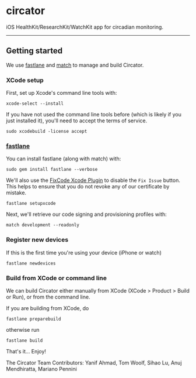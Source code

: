 # circator

iOS HealthKit/ResearchKit/WatchKit app for circadian monitoring.

---
## Getting started
We use [fastlane](https://fastlane.tools/) and [match](https://github.com/fastlane/match) to manage and build Circator.

### XCode setup
First, set up Xcode's command line tools with:

```
xcode-select --install
```

If you have not used the command line tools before (which is likely if you just installed it), you'll need to accept the terms of service.

```
sudo xcodebuild -license accept
```

### [fastlane](https://github.com/fastlane/fastlane)

You can install fastlane (along with match) with:

```
sudo gem install fastlane --verbose
```

We'll also use the [FixCode Xcode Plugin](https://github.com/neonichu/FixCode) to disable the `Fix Issue` button. This helps to ensure that you do not revoke any of our certificate by mistake.

```
fastlane setupxcode
```

Next, we'll retrieve our code signing and provisioning profiles with:

```
match development --readonly
```

### Register new devices
If this is the first time you're using your device (iPhone or watch)

```
fastlane newdevices
```

### Build from XCode or command line
We can build Circator either manually from XCode (XCode > Product > Build or Run), or from the command line.

If you are building from XCode, do

```
fastlane preparebuild
```

otherwise run

```
fastlane build
```

That's it... Enjoy!

The Circator Team
Contributors: Yanif Ahmad, Tom Woolf, Sihao Lu, Anuj Mendhiratta, Mariano Pennini
